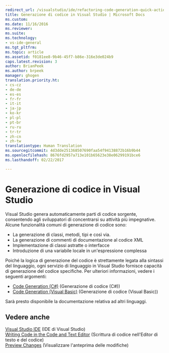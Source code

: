 ```yaml
---
redirect_url: /visualstudio/ide/refactoring-code-generation-quick-actions
title: Generazione di codice in Visual Studio | Microsoft Docs
ms.custom: 
ms.date: 11/16/2016
ms.reviewer: 
ms.suite: 
ms.technology:
- vs-ide-general
ms.tgt_pltfrm: 
ms.topic: article
ms.assetid: f0181ee8-9b46-45f7-b86e-316e3de024b9
caps.latest.revision: 3
author: BrianPeek
ms.author: brpeek
manager: ghogen
translation.priority.ht:
- cs-cz
- de-de
- es-es
- fr-fr
- it-it
- ja-jp
- ko-kr
- pl-pl
- pt-br
- ru-ru
- tr-tr
- zh-cn
- zh-tw
translationtype: Human Translation
ms.sourcegitcommit: 4d3dde251368507690faa54f94138872b16b9b44
ms.openlocfilehash: 8676fd2957a713e101b65623e38e06299191bce6
ms.lasthandoff: 02/22/2017

---
```


# <a name="code-generation-in-visual-studio"></a>Generazione di codice in Visual Studio
Visual Studio genera automaticamente parti di codice sorgente, consentendo agli sviluppatori di concentrarsi su attività più impegnative.  Alcune funzionalità comuni di generazione di codice sono:  

* La generazione di classi, metodi, tipi e così via.
* La generazione di commenti di documentazione al codice XML
* Implementazione di classi astratte o interfacce
* Introduzione di una variabile locale in un'espressione complessa

Poiché la logica di generazione del codice è strettamente legata alla sintassi del linguaggio, ogni servizio di linguaggio in Visual Studio fornisce capacità di generazione del codice specifiche. Per ulteriori informazioni, vedere i seguenti argomenti:  
  
* [Code Generation (C#)](../csharp-ide/code-generation-csharp.md) (Generazione di codice (C#))
* [Code Generation (Visual Basic)](../vb-ide/code-generation-vb.md) (Generazione di codice (Visual Basic))

Sarà presto disponibile la documentazione relativa ad altri linguaggi.

## <a name="see-also"></a>Vedere anche  
[Visual Studio IDE](../ide/visual-studio-ide.md)  (IDE di Visual Studio)  
[Writing Code in the Code and Text Editor](../ide/writing-code-in-the-code-and-text-editor.md) (Scrittura di codice nell'Editor di testo e del codice)  
[Preview Changes](preview-changes.md) (Visualizzare l'anteprima delle modifiche)
